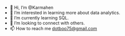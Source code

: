 - 👋 Hi, I’m @Karmahen
- 👀 I’m interested in learning more about data analytics.
- 🌱 I’m currently learning SQL.
- 💞️ I’m looking to connect with others.
- 📫 How to reach me dotboo75@gmail.com

<!---
Karmahen/Karmahen is a ✨ special ✨ repository because its `README.md` (this file) appears on your GitHub profile.
You can click the Preview link to take a look at your changes.
--->
